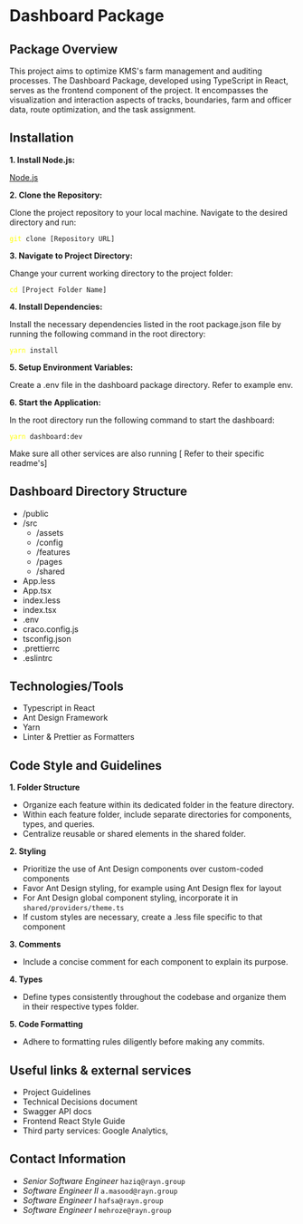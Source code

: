 # **Dashboard Package**

## Package Overview

This project aims to optimize KMS's farm management and auditing processes. The Dashboard Package, developed using TypeScript in React, serves as the frontend component of the project. It encompasses the visualization and interaction aspects of tracks, boundaries, farm and officer data, route optimization, and the task assignment.

## **Installation**

**1. Install Node.js:**

[Node.js](https://nodejs.org/en/download 'nodeJs download')

**2. Clone the Repository:**

Clone the project repository to your local machine. Navigate to the desired directory and run:

<pre><code><span style="color: yellow">git</span> clone [Repository URL]</code></pre>

**3. Navigate to Project Directory:**

Change your current working directory to the project folder:

<pre><code><span style="color: yellow">cd</span> [Project Folder Name]</code></pre>

**4. Install Dependencies:**

Install the necessary dependencies listed in the root package.json file by running the following command in the root directory:
<pre><code><span style="color: yellow">yarn</span> install</code></pre>

**5. Setup Environment Variables:**

Create a .env file in the dashboard package directory. Refer to example env.

**6. Start the Application:**

In the root directory run the following command to start the dashboard:
<pre><code><span style="color: yellow">yarn</span> dashboard:dev</code></pre>
Make sure all other services are also running [ Refer to their specific readme's]

## Dashboard Directory Structure

- /public
- /src
  - /assets
  - /config
  - /features
  - /pages
  - /shared
- App.less
- App.tsx
- index.less
- index.tsx
- .env
- craco.config.js
- tsconfig.json
- .prettierrc
- .eslintrc

## Technologies/Tools

- Typescript in React
- Ant Design Framework
- Yarn
- Linter & Prettier as Formatters

## Code Style and Guidelines

**1. Folder Structure**

- Organize each feature within its dedicated folder in the feature directory.
- Within each feature folder, include separate directories for components, types, and queries.
- Centralize reusable or shared elements in the shared folder.


**2. Styling**

- Prioritize the use of Ant Design components over custom-coded components
- Favor Ant Design styling, for example using Ant Design flex for layout
- For Ant Design global component styling, incorporate it in `shared/providers/theme.ts`
- If custom styles are necessary, create a .less file specific to that component

**3. Comments**

- Include a concise comment for each component to explain its purpose.

**4. Types**

- Define types consistently throughout the codebase and organize them in their respective types folder.

**5. Code Formatting**

- Adhere to formatting rules diligently before making any commits.

## Useful links & external services
- Project Guidelines
- Technical Decisions document
- Swagger API docs 
- Frontend React Style Guide
- Third party services: Google Analytics, 


## Contact Information

- _Senior Software Engineer_ `haziq@rayn.group`
- _Software Engineer II_     `a.masood@rayn.group`
- _Software Engineer I_      `hafsa@rayn.group`
- _Software Engineer I_      `mehroze@rayn.group`
